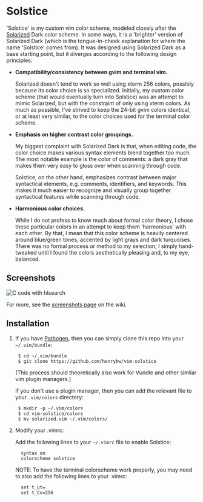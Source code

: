 # Solstice

'Solstice' is my custom vim color scheme, modeled closely after the [Solarized](http://ethanschoonover.com/solarized)
Dark color scheme. In some ways, it is a 'brighter' version of Solarized Dark
(which is the tongue-in-cheek explanation for where the name 'Solstice' comes
from). It was designed using Solarized Dark as a base starting point, but it
diverges according to the following design principles:

 * **Compatibility/consistency between gvim and terminal vim.**

   Solarized doesn't tend to work so well using xterm 256 colors, possibly
   because its color choice is so specialized. Initially, my custom color
   scheme (that would eventually turn into Solstice) was an attempt to mimic
   Solarized, but with the constraint of only using xterm colors. As much as
   possible, I've strived to keep the 24-bit gvim colors identical, or at
   least very similar, to the color choices used for the terminal color scheme.

 * **Emphasis on higher contrast color groupings.**

   My biggest complaint with Solarized Dark is that, when editing code, the 
   color choice makes various syntax elements blend together too much. The
   most notable example is the color of comments: a dark gray that makes them
   very easy to gloss over when scanning through code.

   Solstice, on the other hand, emphasizes contrast between major syntactical
   elements, e.g. comments, identifiers, and keywords. This makes it much
   easier to recognize and visually group together syntactical features while
   scanning through code.

 * **Harmonious color choices.**

   While I do not profess to know much about formal color theory, I chose
   these particular colors in an attempt to keep them 'harmonious' with each
   other. By that, I mean that this color scheme is heavily centered around
   blue/green tones, accented by light grays and dark turquoises. There was no
   formal process or method to my selection; I simply hand-tweaked until I
   found the colors aesthetically pleasing and, to my eye, balanced.

## Screenshots

![C code with hlsearch](http://i.imgur.com/Cyx2wsC.png)

For more, see the [screenshots page](https://github.com/henrybw/vim-solstice/wiki/Screenshots) on the wiki.

## Installation

1. If you have [Pathogen](https://github.com/tpope/vim-pathogen), then you can
   simply clone this repo into your `~/.vim/bundle`:

        $ cd ~/.vim/bundle
        $ git clone https://github.com/henrybw/vim-solstice

    (This process should theoretically also work for Vundle and other similar
     vim plugin managers.)

    If you don't use a plugin manager, then you can add the relevant file to
    your `.vim/colors` directory:

        $ mkdir -p ~/.vim/colors
        $ cd vim-solstice/colors
        $ mv solarized.vim ~/.vim/colors/

2. Modify your .vimrc:

   Add the following lines to your `~/.vimrc` file to enable Solstice:
   
         syntax on
         colorscheme solstice
   
   NOTE: To have the terminal colorscheme work properly, you may need to also add
   the following lines to your .vimrc:
   
         set t_ut=
         set t_Co=256

